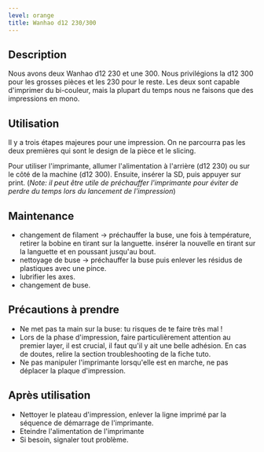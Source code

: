 ```yaml
---
level: orange
title: Wanhao d12 230/300
---
```


## Description

Nous avons deux Wanhao d12 230 et une 300. Nous privilégions la d12 300 pour les grosses pièces et les 230 pour le reste. Les deux sont capable d'imprimer du bi-couleur, mais la plupart du temps nous ne faisons que des impressions en mono.

## Utilisation

Il y a trois étapes majeures pour une impression. On ne parcourra pas les deux premières qui sont le design de la pièce et le slicing.

Pour utiliser l'imprimante, allumer l'alimentation à l'arrière (d12 230) ou sur le côté de la machine (d12 300).
Ensuite, insérer la SD, puis appuyer sur print.
(*Note: il peut être utile de préchauffer l'imprimante pour éviter de perdre du temps lors du lancement de l'impression*)

## Maintenance

- changement de filament -> préchauffer la buse, une fois à température, retirer la bobine en tirant sur la languette. insérer la nouvelle en tirant sur la languette et en poussant jusqu'au bout.
- nettoyage de buse -> préchauffer la buse puis enlever les résidus de plastiques avec une pince.
- lubrifier les axes.
- changement de buse.

## Précautions à prendre

- Ne met pas ta main sur la buse: tu risques de te faire très mal !
- Lors de la phase d'impression, faire particulièrement attention au premier layer, il est crucial, il faut qu'il y ait une belle adhésion. En cas de doutes, relire la section troubleshooting de la fiche tuto.
- Ne pas manipuler l'imprimante lorsqu'elle est en marche, ne pas déplacer la plaque d'impression.

## Après utilisation

- Nettoyer le plateau d'impression, enlever la ligne imprimé par la séquence de démarrage de l'imprimante.
- Eteindre l'alimentation de l'imprimante
- Si besoin, signaler tout problème.

